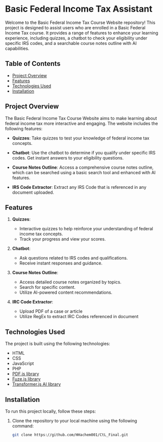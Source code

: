 # Basic Federal Income Tax Assistant 

Welcome to the Basic Federal Income Tax Course Website repository! This project is designed to assist users who are enrolled in a Basic Federal Income Tax course. It provides a range of features to enhance your learning experience, including quizzes, a chatbot to check your eligibility under specific IRS codes, and a searchable course notes outline with AI capabilities.

## Table of Contents
- [Project Overview](#project-overview)
- [Features](#features)
- [Technologies Used](#technologies-used)
- [Installation](#installation)

## Project Overview

The Basic Federal Income Tax Course Website aims to make learning about federal income tax more interactive and engaging. The website includes the following features:

- **Quizzes**: Take quizzes to test your knowledge of federal income tax concepts.

- **Chatbot**: Use the chatbot to determine if you qualify under specific IRS codes. Get instant answers to your eligibility questions.

- **Course Notes Outline**: Access a comprehensive course notes outline, which can be searched using a basic search tool and enhanced with AI features.

- **IRS Code Extractor**: Extract any IRS Code that is referenced in any document uploaded.

## Features

1. **Quizzes**:  
   - Interactive quizzes to help reinforce your understanding of federal income tax concepts.
   - Track your progress and view your scores.

2. **Chatbot**:
   - Ask questions related to IRS codes and qualifications.
   - Receive instant responses and guidance.

3. **Course Notes Outline**:
   - Access detailed course notes organized by topics.
   - Search for specific content.
   - Utilize AI-powered content recommendations.

4. **IRC Code Extractor**:
   - Upload PDF of a case or article
   - Utilize RegEx to extract IRC Codes referenced in document

## Technologies Used

The project is built using the following technologies:

- HTML
- CSS
- JavaScript
- PHP
- [PDF.js library](https://mozilla.github.io/pdf.js/)
- [Fuze.js library](https://www.fusejs.io/)
- [Transformer.js AI library](https://github.com/xenova/transformers.js)

## Installation

To run this project locally, follow these steps:

1. Clone the repository to your local machine using the following command:

   ```bash
   git clone https://github.com/HHachem001/CtL_Final.git
